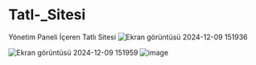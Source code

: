 # Tatl-_Sitesi
Yönetim Paneli İçeren Tatlı Sitesi
![Ekran görüntüsü 2024-12-09 151936](https://github.com/user-attachments/assets/0cc42fde-7f1e-4c7f-9590-f406308bcd0e)

![Ekran görüntüsü 2024-12-09 151959](https://github.com/user-attachments/assets/dd42387b-3c69-41bd-8427-52b944bc857c)
![image](https://github.com/user-attachments/assets/a1a8bba6-925e-430d-8040-b544a3df94fc)
